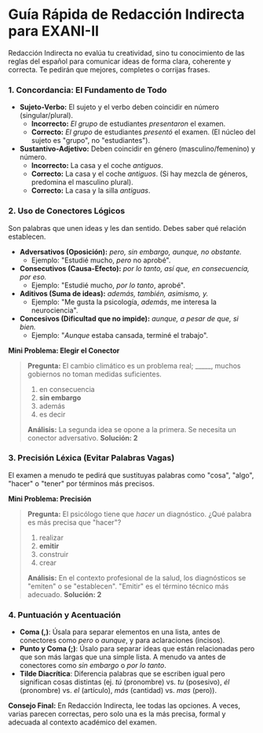 # Guía Rápida de Redacción Indirecta para EXANI-II

Redacción Indirecta no evalúa tu creatividad, sino tu conocimiento de las reglas del español para comunicar ideas de forma clara, coherente y correcta. Te pedirán que mejores, completes o corrijas frases.

### 1. Concordancia: El Fundamento de Todo

-   **Sujeto-Verbo:** El sujeto y el verbo deben coincidir en número (singular/plural).
    -   **Incorrecto:** *El grupo* de estudiantes *presentaron* el examen.
    -   **Correcto:** *El grupo* de estudiantes *presentó* el examen. (El núcleo del sujeto es "grupo", no "estudiantes").
-   **Sustantivo-Adjetivo:** Deben coincidir en género (masculino/femenino) y número.
    -   **Incorrecto:** La casa y el coche *antiguos*.
    -   **Correcto:** La casa y el coche *antiguos*. (Si hay mezcla de géneros, predomina el masculino plural).
    -   **Correcto:** La casa y la silla *antiguas*.

### 2. Uso de Conectores Lógicos

Son palabras que unen ideas y les dan sentido. Debes saber qué relación establecen.

-   **Adversativos (Oposición):** *pero, sin embargo, aunque, no obstante.*
    -   Ejemplo: "Estudié mucho, *pero* no aprobé".
-   **Consecutivos (Causa-Efecto):** *por lo tanto, así que, en consecuencia, por eso.*
    -   Ejemplo: "Estudié mucho, *por lo tanto*, aprobé".
-   **Aditivos (Suma de ideas):** *además, también, asimismo, y.*
    -   Ejemplo: "Me gusta la psicología, *además*, me interesa la neurociencia".
-   **Concesivos (Dificultad que no impide):** *aunque, a pesar de que, si bien.*
    -   Ejemplo: "*Aunque* estaba cansada, terminé el trabajo".

**Mini Problema: Elegir el Conector**
> **Pregunta:** El cambio climático es un problema real; \_\_\_\_\_, muchos gobiernos no toman medidas suficientes.
> 1.  en consecuencia
> 2.  **sin embargo**
> 3.  además
> 4.  es decir
>
> **Análisis:** La segunda idea se opone a la primera. Se necesita un conector adversativo.
> **Solución: 2**

### 3. Precisión Léxica (Evitar Palabras Vagas)

El examen a menudo te pedirá que sustituyas palabras como "cosa", "algo", "hacer" o "tener" por términos más precisos.

**Mini Problema: Precisión**
> **Pregunta:** El psicólogo tiene que *hacer* un diagnóstico. ¿Qué palabra es más precisa que "hacer"?
> 1.  realizar
> 2.  **emitir**
> 3.  construir
> 4.  crear
>
> **Análisis:** En el contexto profesional de la salud, los diagnósticos se "emiten" o se "establecen". "Emitir" es el término técnico más adecuado.
> **Solución: 2**

### 4. Puntuación y Acentuación

-   **Coma (,)**: Úsala para separar elementos en una lista, antes de conectores como *pero* o *aunque*, y para aclaraciones (incisos).
-   **Punto y Coma (;)**: Úsalo para separar ideas que están relacionadas pero que son más largas que una simple lista. A menudo va antes de conectores como *sin embargo* o *por lo tanto*.
-   **Tilde Diacrítica**: Diferencia palabras que se escriben igual pero significan cosas distintas (ej. *tú* (pronombre) vs. *tu* (posesivo), *él* (pronombre) vs. *el* (artículo), *más* (cantidad) vs. *mas* (pero)).

**Consejo Final:** En Redacción Indirecta, lee todas las opciones. A veces, varias parecen correctas, pero solo una es la más precisa, formal y adecuada al contexto académico del examen.